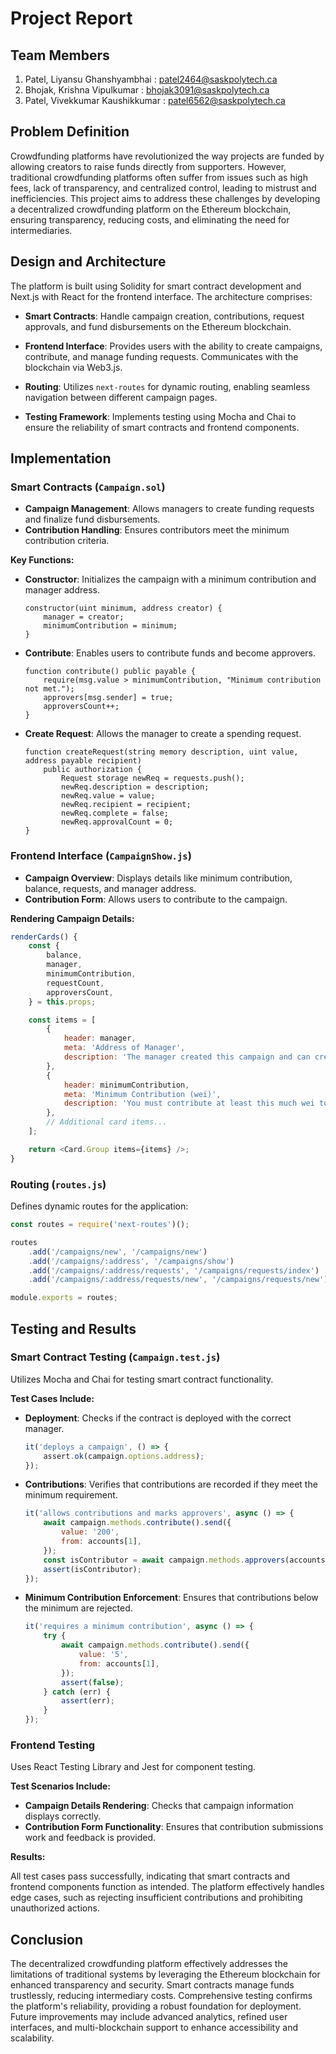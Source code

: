 # Project Report

## Team Members

1. Patel, Liyansu Ghanshyambhai : patel2464@saskpolytech.ca  
2. Bhojak, Krishna Vipulkumar : bhojak3091@saskpolytech.ca  
3. Patel, Vivekkumar Kaushikkumar : patel6562@saskpolytech.ca

## Problem Definition

Crowdfunding platforms have revolutionized the way projects are funded by allowing creators to raise funds directly from supporters. However, traditional crowdfunding platforms often suffer from issues such as high fees, lack of transparency, and centralized control, leading to mistrust and inefficiencies. This project aims to address these challenges by developing a decentralized crowdfunding platform on the Ethereum blockchain, ensuring transparency, reducing costs, and eliminating the need for intermediaries.

## Design and Architecture

The platform is built using Solidity for smart contract development and Next.js with React for the frontend interface. The architecture comprises:

- **Smart Contracts**: Handle campaign creation, contributions, request approvals, and fund disbursements on the Ethereum blockchain.

- **Frontend Interface**: Provides users with the ability to create campaigns, contribute, and manage funding requests. Communicates with the blockchain via Web3.js.

- **Routing**: Utilizes `next-routes` for dynamic routing, enabling seamless navigation between different campaign pages.

- **Testing Framework**: Implements testing using Mocha and Chai to ensure the reliability of smart contracts and frontend components.

## Implementation

### Smart Contracts (`Campaign.sol`)

- **Campaign Management**: Allows managers to create funding requests and finalize fund disbursements.
- **Contribution Handling**: Ensures contributors meet the minimum contribution criteria.

**Key Functions:**

- **Constructor**: Initializes the campaign with a minimum contribution and manager address.

  ```solidity
  constructor(uint minimum, address creator) {
      manager = creator;
      minimumContribution = minimum;
  }
  ```

- **Contribute**: Enables users to contribute funds and become approvers.

  ```solidity
  function contribute() public payable {
      require(msg.value > minimumContribution, "Minimum contribution not met.");
      approvers[msg.sender] = true;
      approversCount++;
  }
  ```

- **Create Request**: Allows the manager to create a spending request.

  ```solidity
  function createRequest(string memory description, uint value, address payable recipient)
      public authorization {
          Request storage newReq = requests.push();
          newReq.description = description;
          newReq.value = value;
          newReq.recipient = recipient;
          newReq.complete = false;
          newReq.approvalCount = 0;
  }
  ```

### Frontend Interface (`CampaignShow.js`)

- **Campaign Overview**: Displays details like minimum contribution, balance, requests, and manager address.
- **Contribution Form**: Allows users to contribute to the campaign.

**Rendering Campaign Details:**

```javascript
renderCards() {
    const {
        balance,
        manager,
        minimumContribution,
        requestCount,
        approversCount,
    } = this.props;

    const items = [
        {
            header: manager,
            meta: 'Address of Manager',
            description: 'The manager created this campaign and can create requests to withdraw money.',
        },
        {
            header: minimumContribution,
            meta: 'Minimum Contribution (wei)',
            description: 'You must contribute at least this much wei to become an approver.',
        },
        // Additional card items...
    ];

    return <Card.Group items={items} />;
}
```

### Routing (`routes.js`)

Defines dynamic routes for the application:

```javascript
const routes = require('next-routes')();

routes
    .add('/campaigns/new', '/campaigns/new')
    .add('/campaigns/:address', '/campaigns/show')
    .add('/campaigns/:address/requests', '/campaigns/requests/index')
    .add('/campaigns/:address/requests/new', '/campaigns/requests/new');

module.exports = routes;
```

## Testing and Results

### Smart Contract Testing (`Campaign.test.js`)

Utilizes Mocha and Chai for testing smart contract functionality.

**Test Cases Include:**

- **Deployment**: Checks if the contract is deployed with the correct manager.

  ```javascript
  it('deploys a campaign', () => {
      assert.ok(campaign.options.address);
  });
  ```

- **Contributions**: Verifies that contributions are recorded if they meet the minimum requirement.

  ```javascript
  it('allows contributions and marks approvers', async () => {
      await campaign.methods.contribute().send({
          value: '200',
          from: accounts[1],
      });
      const isContributor = await campaign.methods.approvers(accounts[1]).call();
      assert(isContributor);
  });
  ```

- **Minimum Contribution Enforcement**: Ensures that contributions below the minimum are rejected.

  ```javascript
  it('requires a minimum contribution', async () => {
      try {
          await campaign.methods.contribute().send({
              value: '5',
              from: accounts[1],
          });
          assert(false);
      } catch (err) {
          assert(err);
      }
  });
  ```

### Frontend Testing

Uses React Testing Library and Jest for component testing.

**Test Scenarios Include:**

- **Campaign Details Rendering**: Checks that campaign information displays correctly.
- **Contribution Form Functionality**: Ensures that contribution submissions work and feedback is provided.

**Results:**

All test cases pass successfully, indicating that smart contracts and frontend components function as intended. The platform effectively handles edge cases, such as rejecting insufficient contributions and prohibiting unauthorized actions.

## Conclusion

The decentralized crowdfunding platform effectively addresses the limitations of traditional systems by leveraging the Ethereum blockchain for enhanced transparency and security. Smart contracts manage funds trustlessly, reducing intermediary costs. Comprehensive testing confirms the platform's reliability, providing a robust foundation for deployment. Future improvements may include advanced analytics, refined user interfaces, and multi-blockchain support to enhance accessibility and scalability.

